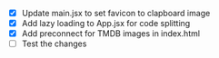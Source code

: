 - [x] Update main.jsx to set favicon to clapboard image
- [x] Add lazy loading to App.jsx for code splitting
- [x] Add preconnect for TMDB images in index.html
- [ ] Test the changes
